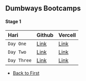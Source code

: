 ## Dumbways Bootcamps

#### Stage 1


| Hari |  Github     |  Vercell                |
| :-------- | :------- | :------------------------- |
| `Day One` | [Link](https://github.com/ajizblast/personal-web) | [Link](https://personal-web-1-b5kesibaw-ajizblast.vercel.app/) |
| `Day Two` | [Link](https://github.com/ajizblast/personal-web/tree/day-2) | [Link](https://github.com/ajizblast/personal-web/tree/day-2) |
| `Day Three` | [Link](https://github.com/ajizblast/personal-web/tree/day-3) | [Link](https://personal-web-1-git-day-3-ajizblast.vercel.app/) |

- [Back to First](https://github.com/ajizblast/personal-web) 
